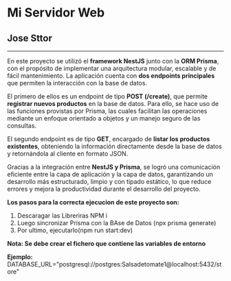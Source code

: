 


# Mi Servidor Web

## Jose Sttor

---

En este proyecto se utilizó el **framework NestJS** junto con la **ORM Prisma**, con el propósito de implementar una arquitectura modular, escalable y de fácil mantenimiento. La aplicación cuenta con **dos endpoints principales** que permiten la interacción con la base de datos.

El primero de ellos es un endpoint de tipo **POST (/create)**, que permite **registrar nuevos productos** en la base de datos. Para ello, se hace uso de las funciones provistas por Prisma, las cuales facilitan las operaciones mediante un enfoque orientado a objetos y un manejo seguro de las consultas.

El segundo endpoint es de tipo **GET**, encargado de **listar los productos existentes**, obteniendo la información directamente desde la base de datos y retornándola al cliente en formato JSON.

Gracias a la integración entre **NestJS y Prisma**, se logró una comunicación eficiente entre la capa de aplicación y la capa de datos, garantizando un desarrollo más estructurado, limpio y con tipado estático, lo que reduce errores y mejora la productividad durante el desarrollo del proyecto.

**Los pasos para la correcta ejecucion de este proyecto son:**
1. Descaragar las Libreriras NPM i
2. Luego sincronizar Prisma con la BAse de Datos (npx prisma generate)
3. Por ultimo, ejecutarlo(npm run start:dev)

**Nota: Se debe crear el fichero que contiene las variables de entorno**

**Ejemplo:** DATABASE_URL="postgresql://postgres:Salsadetomate1@localhost:5432/store"